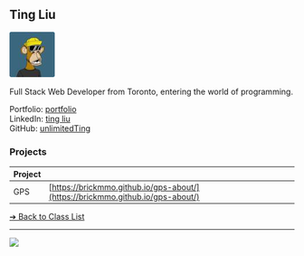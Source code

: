 <style>@import url("//readme.codeadam.ca/readme.css");</style>

## Ting Liu

![Ting Liu](../images/unlimitedting.jpg)

Full Stack Web Developer from Toronto, entering the world of programming.

Portfolio: [portfolio](https://bassilyounes.com)  
LinkedIn: [ting liu](https://www.linkedin.com/in/ting-liu-full-stack/)  
GitHub: [unlimitedTing](https://github.com/unlimitedTing)  

### Projects

| Project | |
| - | - |
| GPS | [https://brickmmo.github.io/gps-about/](https://brickmmo.github.io/gps-about/) |

[&#10132; Back to Class List](/)

---

<a href="https://brickmmo.com">
<img src="https://brickmmo.com/images/brickmmo-logo-horizontal.jpg" width="100">
</a>
